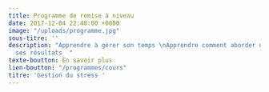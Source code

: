 ```yaml
---
title: Programme de remise à niveau
date: 2017-12-04 22:48:00 +0000
image: "/uploads/programme.jpg"
sous-titre: ''
description: "Apprendre à gérer son temps \nApprendre comment aborder un examen \nMaximiser
  ses résultats  "
texte-boutton: En savoir plus
lien-boutton: "/programmes/cours"
titre: 'Gestion du stress '
---
```


